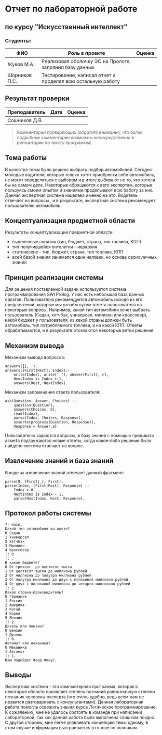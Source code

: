 # Отчет по лабораторной работе
## по курсу "Искусственный интеллект"

### Студенты: 

| ФИО       | Роль в проекте                     | Оценка       |
|-----------|------------------------------------|--------------|
| Жуков М.А. | Реализовал оболочку ЭС на Прологе, заполнил базу данных |          |
| Шорников П.С. | Тестирование, написал отчет и проделал всю остальную работу |          |

## Результат проверки

| Преподаватель     | Дата         |  Оценка       |
|-------------------|--------------|---------------|
| Сошников Д.В. |              |               |

> *Комментарии проверяющих (обратите внимание, что более подробные комментарии возможны непосредственно в репозитории по тексту программы)*

## Тема работы

В качестве темы было решено  выбрать подбор автомобилей. Сегодня молодые водители, которые только хотят приобрести себе автомобиль, не могут определиться с выбором и в итоге выбирают не то, что хотели бы на самом деле. Некоторые обращаются к авто экспертам, которые пользуясь смоим опытом и знаниями проделывают всю работу за них. Данная экспертная система нацелена именно на это. Водитель отвечает на  вопросы , и в результате, экспертная система рекомендует пользователю автомобиль.

## Концептуализация предметной области

Результаты концептуализации предметной области:
 - выделенные понятия (тип, бюджет, страна, тип топлива, КПП)
 - тип получившейся онтологии - иерархия 
 - статические - тип, бюджет, страна, тип топлива, КПП
 - всей базой знания занимался один человек, но основе своих личных знаний


## Принцип реализации системы

Для решения поставленной задачи используется система программирования SWI Prolog. У нас есть небольшая база данных салатов. Пользователю рекомендуется автомобиль исходя из его предпочтений, которые мы узнаём путем ответа пользователя на некоторые вопросы. Например, какой тип автомобиля хочет выбрать пользователь (Седан, хетчбэк, универсал, минивен или кроссовер), какой бюджет у пользователя, из какой страны должен быть автомобиль, тип потребляемого топлива, и на какой КПП. Ответы обрабатываются, и в результате отсекаются некоторые ветки решения.

## Механизм вывода

Механизм вывода вопросов:
```
answers([], _).
answers([First|Rest], Index):-
    write(Index), write(' '), answer(First), nl,
    NextIndex is Index + 1,
    answers(Rest, NextIndex).
```
Механизм запоминания ответа пользователя:
```
ask(Question, Answer, Choices) :-
    question(Question),
    answers(Choices, 0),
    read(Index),
    parse(Index, Choices, Response),
    asserta(progress(Question, Response)),
    Response = Answer.а}
```

Пользователю задаются вопросы, в базу знаний с помощью предиката asserta подгружаются новые ответы, когда какое-либо решение было найдено система отвечает на вопрос.

## Извлечение знаний и база знаний

В коде за извлечение знаний отвечает данный фрагмент:
```
parse(0, [First|_], First).
parse(Index, [First|Rest], Response) :-
    Index > 0,
    NextIndex is Index - 1,
    parse(NextIndex, Rest, Response).
```
## Протокол работы системы
```
?- main.
Какой тип автомобиля вы ищете?
0 Седан
1 Универсал
2 Хэтчбэк
3 Минивен
4 Кроссовер
|: 0
|: .
В каком бюджете?
0 От трехсот  до шестисот тысяч
1 От шестясот тысяч до миллиона рублей
2 От миллиона до полутра миллиона рублей
3 От полутра миллиона до двух c половиной миллиона рублей
4 От двух c половиной миллиона до четырех миллионов рублей
|: 2.
Какая страна-производитель?
0 Германия
1 Россия
2 Америка
3 Китай
4 Корея
5 Япония
|: 2.
Дизель или бензин?
0 Бензин
1 Дизель
|: 0.
Автомат или механика?
0 Механика
1 Автомат
|: 1.
Вам подойдет Форд Фокус.
```
## Выводы

Экспертная система - это компьютерная программа, которая в некоторой области проявляет степень познаний равнозначную степени познания человека-эксперта (что очень удобно, ведь всем нам не нравится разговаривать с консультантами). Данная лабораторная работа помогла освежить знания курса Логическое программирование. К сожалению, мне не удалось  состоять в команде при написании лабораторной, так как данная работа была выполнена слишком поздно. С другой стороны, мне легче улавливать концепцию темы одному, в этом случае информация выстраивается в голове по полочкам. 
